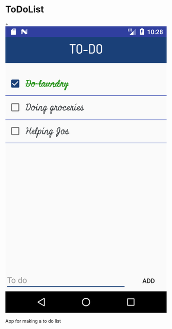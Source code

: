 # ToDoList

+![alt text](https://github.com/nathaliejborst/ToDoList/blob/master/app/src/main/res/drawable/screenshot.png)

App for making a to do list
